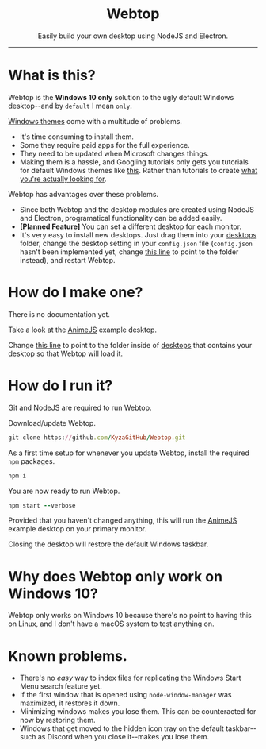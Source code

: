 <h1 align="center">
 Webtop
</h1>
<p align="center">
 Easily build your own desktop using NodeJS and Electron.
</p>
<hr>

# What is this?

Webtop is the **Windows 10 only** solution to the ugly default Windows desktop--and by `default` I mean `only`.

[Windows themes](https://www.deviantart.com/tag/windows10themes) come with a multitude of problems.

 - It's time consuming to install them.
 - Some they require paid apps for the full experience.
 - They need to be updated when Microsoft changes things.
 - Making them is a hassle, and Googling tutorials only gets you tutorials for default Windows themes like [this](https://www.laptopmag.com/articles/make-windows-10-theme). Rather than tutorials to create [what you're actually looking for](https://www.deviantart.com/tag/windows10themes).

Webtop has advantages over these problems.

 - Since both Webtop and the desktop modules are created using NodeJS and Electron, programatical functionality can be added easily.
 - **[Planned Feature]** You can set a different desktop for each monitor.
 - It's very easy to install new desktops. Just drag them into your [desktops](https://github.com/KyzaGitHub/Webtop/tree/master/desktops) folder, change the desktop setting in your `config.json` file (`config.json` hasn't been implemented yet, change [this line](https://github.com/KyzaGitHub/Webtop/blob/7a18466b66af857908a98b0a7c5827696cda4c1a/index.js#L38) to point to the folder instead), and restart Webtop.

# How do I make one?

There is no documentation yet.

Take a look at the [AnimeJS](https://github.com/KyzaGitHub/Webtop/tree/master/desktops/AnimeJS) example desktop.

Change [this line](https://github.com/KyzaGitHub/Webtop/blob/7a18466b66af857908a98b0a7c5827696cda4c1a/index.js#L38) to point to the folder inside of [desktops](https://github.com/KyzaGitHub/Webtop/tree/master/desktops) that contains your desktop so that Webtop will load it.

# How do I run it?

Git and NodeJS are required to run Webtop.

Download/update Webtop.

```ruby
git clone https://github.com/KyzaGitHub/Webtop.git
```

As a first time setup for whenever you update Webtop, install the required `npm` packages.

```ruby
npm i
```

You are now ready to run Webtop.

```ruby
npm start --verbose
```

Provided that you haven't changed anything, this will run the [AnimeJS](https://github.com/KyzaGitHub/Webtop/tree/master/desktops/AnimeJS) example desktop on your primary monitor. 

Closing the desktop will restore the default Windows taskbar.

# Why does Webtop only work on Windows 10?

Webtop only works on Windows 10 because there's no point to having this on Linux, and I don't have a macOS system to test anything on.

# Known problems.

 - There's no _easy_ way to index files for replicating the Windows Start Menu search feature yet.
 - If the first window that is opened using `node-window-manager` was maximized, it restores it down.
 - Minimizing windows makes you lose them. This can be counteracted for now by restoring them.
 - Windows that get moved to the hidden icon tray on the default taskbar--such as Discord when you close it--makes you lose them.
